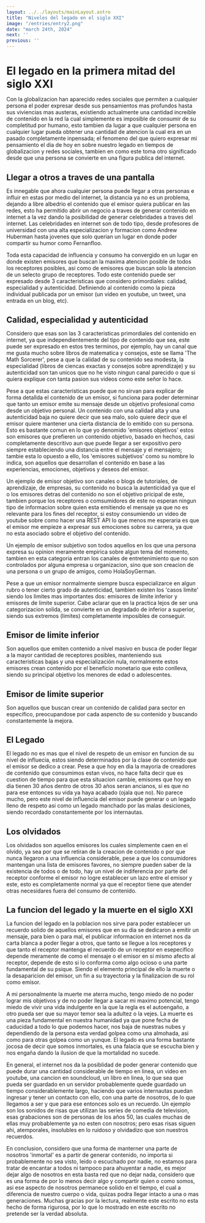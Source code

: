 ```yaml
---
layout: ../../layouts/mainLayout.astro
title: "Niveles del legado en el siglo XXI"
image: "/entries/entry2.png"
date: "march 24th, 2024"
next: ''
previous: ''
---
```

<style>
    p{
            font-size:14px
    }
    h1, h2, h3, p{
            margin-bottom: 12px
    }
</style>

# El legado en la primera mitad del siglo XXI

Con la globalizacion han aparecido redes sociales que permiten a cualquier persona el poder expresar desde sus pensamientos mas profundos hasta sus viviencias mas austeras, existiendo actualmente una cantidad increible de contenido en la red la cual simplemente es imposible de consumir de su completitud por humano, esto tambien da lugar a que cualquier persona en cualquier lugar pueda obtener una cantidad de atencion la cual era en un pasado completamente inpensada; el fenomeno del que quiero expresar mi pensamiento el dia de hoy en sobre nuestro legado en tiempos de globalizacion y redes sociales, tambien en como este toma otro significado desde que una persona se convierte en una figura publica del internet.

## Llegar a otros a traves de una pantalla

Es innegable que ahora cualquier persona puede llegar a otras personas e influir en estas por medio del internet, la distancia ya no es un problema, dejando a libre albedrio el contenido que el emisor quiera publicar en las redes, esto ha permitido abrir un negocio a traves de generar contenido en internet a la vez dando la posibilidad de generar celebridades a traves del internet. Las celebridades en internet son de todo tipo, desde profesores de universidad con una alta especializacion y formacion como Andrew Huberman hasta jovenes que solo querian un lugar en donde poder compartir su humor como Fernanfloo. 

Toda esta capacidad de influencia y consumo ha convergido en un lugar en donde existen emisores que buscan la maxima atencion posible de todos los receptores posibles, asi como de emisores que buscan solo la atencion de un selecto grupo de receptores. Todo este contenido puede ser expresado desde 3 caracteristicas que considero primordiales: calidad, especialidad y autenticidad. Definiendo al contenido como la pieza individual publicada por un emisor (un video en youtube, un tweet, una entrada en un blog, etc).

## Calidad, especialidad y autenticidad

Considero que esas son las 3 caracteristicas primordiales del contenido en internet, ya que independientemente del tipo de contenido que sea, este puede ser expresado en estos tres terminos, por ejemplo, hay un canal que me gusta mucho sobre libros de matematica y consejos, este se llama 'The Math Sorcerer', pese a que la calidad de su contenido sea modesta, la especialidad (libros de ciencas exactas y consejos sobre aprendizaje) y su autenticidad son tan unicos que no he visto ningun canal parecido o que si quiera explique con tanta pasion sus videos como este señor lo hace.

Pese a que estas caracteristicas puede que no sirvan para explicar de forma detallda el contenido de un emisor, si funciona para poder determinar que tanto un emisor emite su mensaje desde un objetivo profesional como desde un objetivo personal. Un contenido con una calidad alta y una autenticidad baja no quiere decir que sea malo, solo quiere decir que el emisor quiere mantener una cierta distancia de lo emitido con su persona. Esto es bastante comun en lo que yo denomido 'emisores objetivos' estos son emisores que prefieren un contenido objetivo, basado en hechos, casi completamente descritivo aun que puede llegar a ser expositivo pero siempre estableciendo una distancia entre el mensaje y el mensajero; tambie esta lo opuesto a ello, los 'emisores subjetivos' como su nombre lo indica, son aquellos que desarrollan el contenido en base a las experiencias, emociones, objetivos y deseos del emisor.

Un ejemplo de emisor objetivo son canales o blogs de tutoriales, de aprendizaje, de empresas, su contenido no busca la autenticidad ya que el o los emisores detras del contenido no son el objetivo pricipal de este, tambien porque los receptores o comsumidores de este no esperan ningun tipo de informacion sobre quien esta emitiendo el mensaje ya que no es relevante para los fines del receptor, si estoy consumiendo un video de youtube sobre como hacer una REST API lo que menos me esperaria es que el emisor me empieze a expresar sus emociones sobre su carrera, ya que no esta asociado sobre el objetivo del contenido.

Un ejemplo de emisor subjetivo son todos aquellos en los que una persona expresa su opinion meramente empirica sobre algun tema del momento, tambien en esta categoria entran los canales de entretenimiento que no son controlados por alguna empresa u organizacion, sino que son creacion de una persona o un grupo de amigos, como HolaSoyGerman.

Pese a que un emisor normalmente siempre busca especializarce en algun rubro o tener cierto grado de autenticidad, tambien existen los 'casos limite' siendo los limites mas importantes dos: emisores de limite inferior y emisores de limite superior. Cabe aclarar que en la practica lejos de ser una categorizacion solida, se convierte en un degradado de inferior a superior, siendo sus extremos (limites) completamente imposibles de conseguir.

## Emisor de limite inferior

Son aquellos que emiten contenido a nivel masivo en busca de poder llegar a la mayor cantidad de receptores posibles, manteniendo sus caracteristicas bajas y una especialización nula, normalmente estos emisores crean contenido por el beneficio monetario que esto conlleva, siendo su principal objetivo los menores de edad o adolescentes.

## Emisor de limite superior

Son aquellos que buscan crear un contenido de calidad para sector en especifico, preocupandose por cada aspencto de su contenido y buscando constantemente la mejora.

## El Legado

El legado no es mas que el nivel de respeto de un emisor en funcion de su nivel de influecia, estos siendo determinados por la clase de contenido que el emisor se dedico a crear. Pese a que hoy en dia la mayoria de creadores de contenido que consumimos estan vivos, no hace falta decir que es cuestion de tiempo para que esta situacion cambie, emisores que hoy en dia tienen 30 años dentro de otros 30 años seran ancianos, si es que no para ese entonces su vida ya haya acabado (ojala que no). No parece mucho, pero este nivel de influencia del emisor puede generar o un legado lleno de respeto asi como un legado manchado por las malas desiciones, siendo recordado constantemente por los internautas.

## Los olvidados

Los olvidados son aquellos emisores los cuales simplemente caen en el olvido, ya sea por que se retiran de la creacion de contenido o por que nunca llegaron a una influencia considerable, pese a que los consumidores mantengan una lista de emisores favores, no siempre pueden saber de la existencia de todos o de todo, hay un nivel de indiferencia por parte del receptor conforme el emisor no logre establecer un lazo entre el emisor y este, esto es completamente normal ya que el receptor tiene que atender otras necesidares fuera del consumo de contenido.

## La funcion del legado y la muerte en el siglo XXI

La funcion del legado en la poblacion nos sirve para poder establecer un recuerdo solido de aquellos emisores que en su dia se dedicaron a emitir un mensaje, para bien o para mal, el publicar informacion en internet nos da carta blanca a poder llegar a otros, que tanto se llegue a los receptores y que tanto el receptor mantenga el recuerdo de un receptor en esepecifico depende meramente de como el mensaje o el emisor en si mismo afecto al receptor, depende de esto si lo conforma como algo ocioso o una parte fundamental de su psique. Siendo el elemento principal de ello la muerte o la desaparicion del emisor, un fin a su trayectoria y la finalizacion de su rol como emisor.

A mi personalmente la muerte me aterra mucho, tengo miedo de no poder lograr mis objetivos y de no poder llegar a sacar mi maximo potencial, tengo miedo de vivir una vida indulgente en la que la regla es el autoengaño, a otro pueda ser que su mayor temor sea la adultez o la vejes. La muerte es una pieza fundamental en nuestra humanidad ya que pone fecha de caducidad a todo lo que podemos hacer, nos baja de nuestras nubes y dependiendo de la persona esta verdad golpea como una almohada, asi como para otras golpea como un yunque. El legado es una forma bastante jocosa de decir que somos inmortales, es una falacia que se escucha bien y nos engaña dando la ilusion de que la mortalidad no sucede.

En general, el internet nos da la posiblidad de poder generar contenido que puede durar una cantidad considerable de tiempo en linea, un video en youtube, una cancion en soundcloud, un libro en linea, lo que sea que pueda ser guardado en un servidor probablemente quede guardado un tiempo considerablemente largo, haciendo que varios internautas puedan ingresar y tener un contacto con ello, con una parte de nosotros, de lo que llegamos a ser y que para ese entonces solo es un recuerdo. Un ejemplo son los sonidos de risas que utilizan las series de comedia de television, esas grabaciones son de personas de los años 50, las cuales muchas de ellas muy probablemente ya no esten con nosotros; pero esas risas siguen ahi, atemporales, insolubles en lo ruidoso y olvidadizo que son nuestros recuerdos.

En conclusion, considero que una forma de manterner una parte de nosotros 'inmortal' es a partir de generar contenido, no importa si probablemente no sea visto, leido o escuchado por nadie, no estamos para tratar de encantar a todos ni tampoco para ahuyentar a nadie, es mejor dejar algo de nosotros en esta basta red que no dejar nada, considero que es una forma de por lo menos decir algo y compartir quien o como somos, asi ese aspecto de nosotros permanece solido en el tiempo, el cual a diferencia de nuestro cuerpo o vida, quizas podra llegar intacto a una o mas generaciones. Muchas gracias por la lectura, realmente este escrito no esta hecho de forma rigurosa, por lo que lo mostrado en este escrito no pretende ser la verdad absoluta.